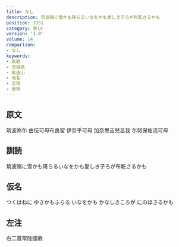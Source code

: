 ```yaml
---
title: なし
description: 筑波嶺に雪かも降らるいなをかも愛しき子ろが布乾さるかも
position: 3351
category: 巻14
version: '1.0'
volume: 14
comparison:
- なし
keywords:
- 東歌
- 茨城県
- 筑波山
- 地名
- 恋情
- 景物
---
```


## 原文

筑波祢尓 由伎可母布良留 伊奈乎可母 加奈思吉兒呂我 尓努保佐流可母

## 訓読

筑波嶺に雪かも降らるいなをかも愛しき子ろが布乾さるかも

## 仮名

つくはねに ゆきかもふらる いなをかも かなしきころが にのほさるかも

## 左注

右二首常陸國歌
